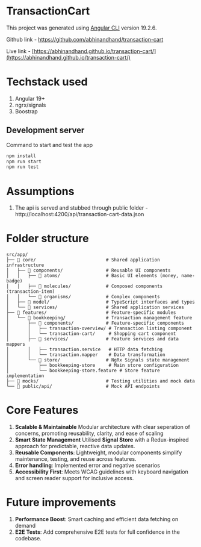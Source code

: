 # TransactionCart

This project was generated using [Angular CLI](https://github.com/angular/angular-cli) version 19.2.6.

Github link - https://github.com/abhinandhand/transaction-cart

Live link - [https://abhinandhand.github.io/transaction-cart/](https://abhinandhand.github.io/transaction-cart/)

# Techstack used

1. Angular 19+
2. ngrx/signals
3. Boostrap

## Development server

Command to start and test the app

```bash
npm install
npm run start
npm run test
```

# Assumptions

1. The api is served and stubbed through public folder - http://localhost:4200/api/transaction-cart-data.json

# Folder structure

```
src/app/
├── 📁 core/                          # Shared application infrastructure
│   ├── 📁 components/                # Reusable UI components
│   │   ├── 📁 atoms/                 # Basic UI elements (money, name-badge)
│   │   ├── 📁 molecules/             # Composed components (transaction-item)
│   │   └── 📁 organisms/             # Complex components
│   ├── 📁 model/                     # TypeScript interfaces and types
│   └── 📁 services/                  # Shared application services
├── 📁 features/                      # Feature-specific modules
│   └── 📁 bookkeeping/               # Transaction management feature
│       ├── 📁 components/            # Feature-specific components
│       │   ├── transaction-overview/ # Transaction listing component
│       │   └── transaction-cart/     # Shopping cart component
│       ├── 📁 services/              # Feature services and data mappers
│       │   ├── transaction.service   # HTTP data fetching
│       │   └── transaction.mapper    # Data transformation
│       └── 📁 store/                 # NgRx Signals state management
│           ├── bookkeeping-store     # Main store configuration
│           └── bookkeeping-store.feature # Store feature implementation
├── 📁 mocks/                         # Testing utilities and mock data
└── 📁 public/api/                    # Mock API endpoints
```


# Core Features

1. **Scalable & Maintainable** Modular architecture with clear seperation of concerns, promoting reusability, clarity, and ease of scaling
2. **Smart State Management** Utilised **Signal Store** with a Redux-inspired approach for predictable, reactive data updates.
3. **Reusable Components**: Lightweight, modular components simplify maintenance, testing, and reuse across features.
4. **Error handling**: Implemented error and negative scenarios
5. **Accessibility First**: Meets WCAG guidelines with keyboard navigation and screen reader support for inclusive access.


# Future improvements

1. **Performance Boost**: Smart caching and efficient data fetching on demand
2. **E2E Tests**: Add comprehensive E2E tests for full confidence in the codebase.
